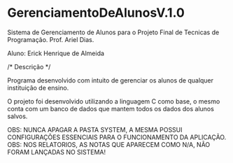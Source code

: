 # GerenciamentoDeAlunosV.1.0

Sistema de Gerenciamento de Alunos para o Projeto Final de Tecnicas de Programação.
Prof. Ariel Dias.

Aluno: Erick Henrique de Almeida

/* Descrição */

Programa desenvolvido com intuito de gerenciar os alunos de qualquer instituição de ensino.

O projeto foi desenvolvido utilizando a linguagem C como base, o mesmo conta com um banco de dados que mantem todos os dados dos alunos salvos.

OBS: NUNCA APAGAR A PASTA SYSTEM, A MESMA POSSUI CONFIGURAÇÕES ESSENCIAIS PARA O FUNCIONAMENTO DA APLICAÇÃO.
OBS: NOS RELATORIOS, AS NOTAS QUE APARECEM COMO N/A, NÃO FORAM LANÇADAS NO SISTEMA!
